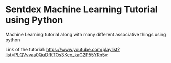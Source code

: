 # Sentdex Machine Learning Tutorial using Python

Machine Learning tutorial along with many different associative things using python

Link of the tutorial: https://www.youtube.com/playlist?list=PLQVvvaa0QuDfKTOs3Keq_kaG2P55YRn5v
